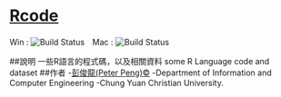 # [Rcode](https://github.com/gn01830657/Rcode)

Win : ![Build Status](https://travis-ci.org/qinwf/jiebaR.svg?branch=master)　Mac : ![Build Status](https://travis-ci.org/qinwf/jiebaR.svg?branch=osx)

##說明
一些R語言的程式碼，以及相關資料
some  R Language code and dataset
##作者
-[彭俊龍(Peter Peng)&copy;](https://www.facebook.com/gn01830657)
-Department of Information and Computer Engineering 
-Chung Yuan Christian University.
